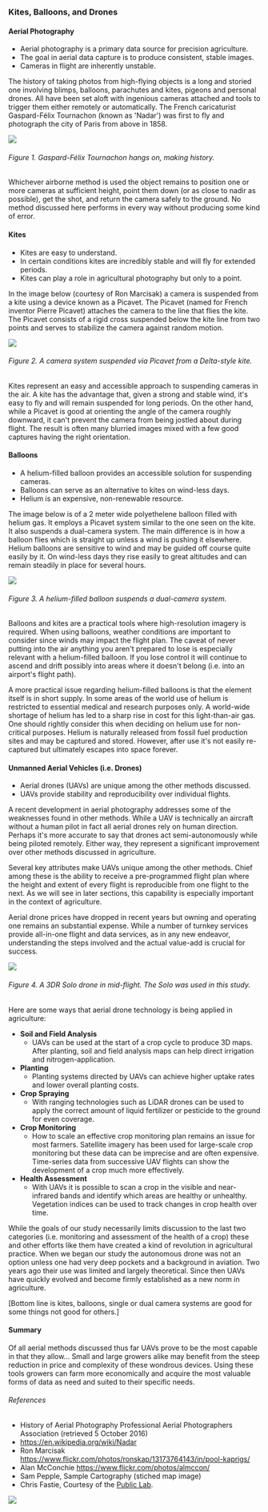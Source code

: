 ### Kites, Balloons, and Drones

#### Aerial Photography
* Aerial photography is a primary data source for precision agriculture.
* The goal in aerial data capture is to produce consistent, stable images.
* Cameras in flight are inherently unstable.

The history of taking photos from high-flying objects is a long and storied one involving blimps, balloons, 
parachutes and kites, pigeons and personal drones. All have been set aloft with ingenious cameras 
attached and tools to trigger them either remotely or automatically. The French caricaturist Gaspard-Félix Tournachon (known as 'Nadar') 
was first to fly and photograph the city of Paris from above in 1858.

![](img/nadar.png)
###### Figure 1. Gaspard-Félix Tournachon hangs on, making history. 

Whichever airborne method is used the object remains to position one or more cameras at sufficient height, point 
them down (or as close to nadir as possible), get the shot, and return the camera safely to the ground. No method 
discussed here performs in every way without producing some kind of error. 

#### Kites
* Kites are easy to understand.
* In certain conditions kites are incredibly stable and will fly for extended periods.
* Kites can play a role in agricultural photography but only to a point. 

In the image below (courtesy of Ron Marcisak) a camera is suspended from a kite using a device 
known as a Picavet. The Picavet (named for French inventor Pierre Picavet) attaches the camera to the 
line that flies the kite. The Picavet consists of a rigid cross 
suspended below the kite line from two points and serves to stabilize the camera against random motion.

![](img/kite.png)
###### Figure 2. A camera system suspended via Picavet from a Delta-style kite. 

Kites represent an easy and accessible approach to suspending cameras in the air. A kite has the advantage that,
given a strong and stable wind, it's easy to fly and will remain suspended for long periods. 
On the other hand, while a Picavet is good at orienting the angle of the camera roughly downward, it 
can't prevent the camera from being jostled about during flight. The result is often many blurried images mixed with 
a few good captures having the right orientation.       


#### Balloons

* A helium-filled balloon provides an accessible solution for suspending cameras.
* Balloons can serve as an alternative to kites on wind-less days.
* Helium is an expensive, non-renewable resource. 

The image below is of a 2 meter wide polyethelene balloon filled with helium gas. It employs a Picavet system similar to 
the one seen on the kite. It also suspends a dual-camera system. The main difference is in how a balloon flies which is 
straight up unless a wind is pushing it elsewhere. Helium balloons are sensitive to wind and may be guided off 
course quite easily by it. On wind-less days they rise easily to great altitudes and can remain steadily in place for 
several hours.    
 
![](img/balloons.png)
###### Figure 3. A helium-filled balloon suspends a dual-camera system. 

Balloons and kites are a practical tools where high-resolution imagery is required. When using balloons, weather conditions 
are important to consider since winds may impact the flight plan. The caveat of never putting into the air anything you 
aren't prepared to lose is especially relevant with a helium-filled balloon. If you lose control it will continue to ascend 
and drift possibly into areas where it doesn't belong (i.e. into an airport's flight path). 

A more practical issue regarding helium-filled balloons is that the element itself is in short supply. In some areas of the 
world use of helium is restricted to essential medical and research purposes only. A world-wide shortage of helium 
has led to a sharp rise in cost for this light-than-air gas. One should rightly consider this when deciding on helium 
use for non-critical purposes. Helium is naturally released from fossil fuel production sites and may be captured 
and stored. However, after use it's not easily re-captured but ultimately escapes into space forever. 


#### Unmanned Aerial Vehicles (i.e. Drones)

* Aerial drones (UAVs) are unique among the other methods discussed.
* UAVs provide stability and reproducibility over individual flights.

A recent development in aerial photography addresses some of the weaknesses found in other methods. While a UAV is 
technically an aircraft without a human pilot in fact all aerial drones rely on human direction. Perhaps 
it's more accurate to say that drones act semi-autonomously while being piloted remotely. Either way, they represent a 
significant improvement over other methods discussed in agriculture.

Several key attributes make UAVs unique among the other methods. Chief among these is the ability to receive a pre-programmed 
flight plan where the height and extent of every flight is reproducible from one flight to the next. As we will see in 
later sections, this capability is especially important in the context of agriculture. 

Aerial drone prices have dropped in recent years but owning and operating one remains an substantial 
expense. While a number of turnkey services provide all-in-one flight and data services, as in any new endeavor, 
understanding the steps involved and the actual value-add is crucial for success.  


![](img/drone.png)
###### Figure 4. A 3DR Solo drone in mid-flight. The Solo was used in this study. 

Here are some ways that aerial drone technology is being applied in agriculture:

* __Soil and Field Analysis__ 
    * UAVs can be used at the start of a crop cycle to produce 3D maps. After planting, 
    soil and field analysis maps can help direct irrigation and nitrogen-application.
*  __Planting__ 
    * Planting systems directed by UAVs can achieve higher uptake rates and lower overall planting costs.
* __Crop Spraying__ 
    * With ranging technologies such as LiDAR drones can be used to apply the correct amount of liquid fertilizer 
    or pesticide to the ground for even coverage. 
* __Crop Monitoring__ 
    * How to scale an effective crop monitoring plan remains an issue for most farmers. 
    Satellite imagery has been used for large-scale crop monitoring but these data can be imprecise and
    are often expensive. Time-series data from successive UAV flights can show the development of a crop much more effectively. 
* __Health Assessment__ 
    * With UAVs it is possible to scan a crop in the visible and near-infrared bands
    and identify which areas are healthy or unhealthy. Vegetation indices can be used to track changes 
    in crop health over time. 
    
While the goals of our study necessarily limits discussion to the last two categories (i.e. monitoring and 
assessment of the health of a crop) these and other efforts like them have created a kind of revolution in agricultural
practice. When we began our study the autonomous drone was not an option unless one had very deep pockets and a 
background in aviation. Two years ago their use was limited and largely theoretical. Since then UAVs have quickly evolved 
and become firmly established as a new norm in agriculture.   

[Bottom line is kites, balloons, single or dual camera systems are good for some things not good 
for others.]

#### Summary
Of all aerial methods discussed thus far UAVs prove to be the most capable in that they allow...
Small and large growers alike may benefit from the steep reduction in price and complexity of these wondrous devices. 
Using these tools growers can farm more economically and acquire the most valuable forms of data as need and suited to their
specific needs.  

###### References
* History of Aerial Photography Professional Aerial Photographers Association (retrieved 5 October 2016)
* https://en.wikipedia.org/wiki/Nadar
* Ron Marcisak https://www.flickr.com/photos/ronskap/13173764143/in/pool-kaprigs/
* Alan McConchie https://www.flickr.com/photos/almccon/
* Sam Pepple, Sample Cartography (stiched map image)
* Chris Fastie, Courtesy of the [Public Lab](https://publiclab.org/).

![](img/farmera.png) 
